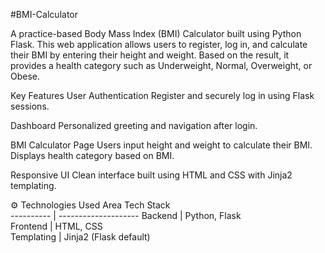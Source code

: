 #BMI-Calculator

A practice-based Body Mass Index (BMI) Calculator built using Python Flask. This web application allows
users to register, log in, and calculate their BMI by entering their height and weight. Based on the result,
it provides a health category such as Underweight, Normal, Overweight, or Obese.


Key Features
User Authentication
Register and securely log in using Flask sessions.

Dashboard
Personalized greeting and navigation after login.

BMI Calculator Page
Users input height and weight to calculate their BMI.
Displays health category based on BMI.

Responsive UI
Clean interface built using HTML and CSS with Jinja2 templating.

⚙️ Technologies Used
    Area          Tech Stack             
 ---------- | --------------------
 Backend    | Python, Flask          
 Frontend   | HTML, CSS              
 Templating | Jinja2 (Flask default) 


